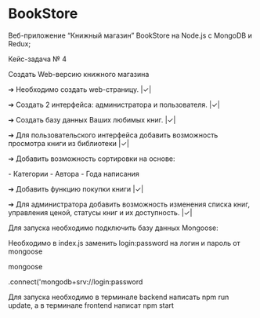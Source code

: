 # BookStore
<p>Веб-приложение “Книжный магазин” BookStore на Node.js с MongoDB и Redux;</p>
<p></p>
<p>Кейс-задача № 4</p>
<p>Создать Web-версию книжного магазина</p>
<p>➔	Необходимо создать web-страницу. |&check;|</p>
<p>➔	Создать 2 интерфейса: администратора и пользователя. |&check;|</p>
<p>➔	Создать базу данных Ваших любимых книг. |&check;|</p>
<p>➔	Для пользовательского интерфейса добавить возможность просмотра книги из библиотеки |&check;|</p>
<p>➔	Добавить возможность сортировки на основе:</p>
-	Категории
-	Автора
-	Года написания
<p>➔	Добавить функцию покупки книги |&check;|</p>
<p>➔	Для администратора добавить возможность изменения списка книг, управления ценой, статусы книг и их доступность. |&check;|</p>
<p></p>
<p>Для запуска необходимо подключить базу данных Mongoose:</p>
<p>Необходимо в index.js заменить login:password на логин и пароль от mongoose</p>
<p>mongoose</p>
<p>    .connect('mongodb+srv://login:password</p>
<p></p>
<p></p>
<p>Для запуска необходимо в терминале backend написать npm run update, а в терминале frontend написат npm start</p>
